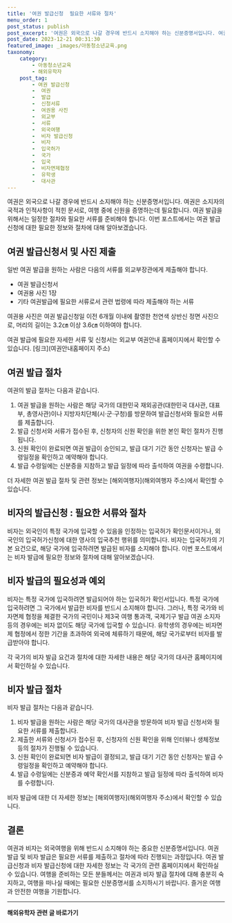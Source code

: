 ```yaml
---
title: '여권 발급신청  필요한 서류와 절차'
menu_order: 1
post_status: publish
post_excerpt: '여권은 외국으로 나갈 경우에 반드시 소지해야 하는 신분증명서입니다. 여권은 소지자의 국적과 인적사항이 적힌 문서로, 여행 중에 신원을 증명하는데 필요합니다. 여권 발급을 위해서는 일정한 절차와 필요한 서류를 준비해야 합니다. 이번 포스트에서는 여권 발급신청에 대한 필요한 정보와 절차에 대해 알아보겠습니다.'
post_date: 2023-12-21 00:31:30
featured_image: _images/아동청소년교육.png
taxonomy:
    category:
        - 아동청소년교육
        - 해외유학자
    post_tag:
        - 여권 발급신청
        -  여권
        -  발급
        -  신청서류
        -  여권용 사진
        -  외교부
        -  서류
        -  외국여행
        -  비자 발급신청
        -  비자
        -  입국허가
        -  국가
        -  입국
        -  비자면제협정
        -  유학생
        -  대사관
---
```



여권은 외국으로 나갈 경우에 반드시 소지해야 하는 신분증명서입니다. 여권은 소지자의 국적과 인적사항이 적힌 문서로, 여행 중에 신원을 증명하는데 필요합니다. 여권 발급을 위해서는 일정한 절차와 필요한 서류를 준비해야 합니다. 이번 포스트에서는 여권 발급신청에 대한 필요한 정보와 절차에 대해 알아보겠습니다.

## 여권 발급신청서 및 사진 제출

일반 여권 발급을 원하는 사람은 다음의 서류를 외교부장관에게 제출해야 합니다.
- 여권 발급신청서
- 여권용 사진 1장
- 기타 여권발급에 필요한 서류로서 관련 법령에 따라 제출해야 하는 서류

여권용 사진은 여권 발급신청일 이전 6개월 이내에 촬영한 천연색 상반신 정면 사진으로, 머리의 길이는 3.2㎝ 이상 3.6㎝ 이하여야 합니다.

여권 발급에 필요한 자세한 서류 및 신청서는 외교부 여권안내 홈페이지에서 확인할 수 있습니다. [링크](여권안내홈페이지 주소)

## 여권 발급 절차

여권의 발급 절차는 다음과 같습니다.
1. 여권 발급을 원하는 사람은 해당 국가의 대한민국 재외공관(대한민국 대사관, 대표부, 총영사관)이나 지방자치단체(시·군·구청)를 방문하여 발급신청서와 필요한 서류를 제출합니다.
2. 발급 신청서와 서류가 접수된 후, 신청자의 신원 확인을 위한 본인 확인 절차가 진행됩니다.
3. 신원 확인이 완료되면 여권 발급이 승인되고, 발급 대기 기간 동안 신청자는 발급 수령일정을 확인하고 예약해야 합니다.
4. 발급 수령일에는 신분증을 지참하고 발급 일정에 따라 출석하여 여권을 수령합니다.

더 자세한 여권 발급 절차 및 관련 정보는 [해외여행자](해외여행자 주소)에서 확인할 수 있습니다.

## 비자의 발급신청 : 필요한 서류와 절차

비자는 외국인이 특정 국가에 입국할 수 있음을 인정하는 입국허가 확인문서이거나, 외국인의 입국허가신청에 대한 영사의 입국추천 행위를 의미합니다. 비자는 입국허가의 기본 요건으로, 해당 국가에 입국하려면 발급된 비자를 소지해야 합니다. 이번 포스트에서는 비자 발급에 필요한 정보와 절차에 대해 알아보겠습니다.

## 비자 발급의 필요성과 예외

비자는 특정 국가에 입국하려면 발급되어야 하는 입국허가 확인서입니다. 특정 국가에 입국하려면 그 국가에서 발급한 비자를 반드시 소지해야 합니다. 그러나, 특정 국가와 비자면제 협정을 체결한 국가의 국민이나 제3국 여행 통과객, 국제기구 발급 여권 소지자 등의 경우에는 비자 없이도 해당 국가에 입국할 수 있습니다. 유학생의 경우에는 비자면제 협정에서 정한 기간을 초과하여 외국에 체류하기 때문에, 해당 국가로부터 비자를 발급받아야 합니다.

각 국가의 비자 발급 요건과 절차에 대한 자세한 내용은 해당 국가의 대사관 홈페이지에서 확인하실 수 있습니다.

## 비자 발급 절차

비자 발급 절차는 다음과 같습니다.
1. 비자 발급을 원하는 사람은 해당 국가의 대사관을 방문하여 비자 발급 신청서와 필요한 서류를 제출합니다.
2. 제출한 서류와 신청서가 접수된 후, 신청자의 신원 확인을 위해 인터뷰나 생체정보 등의 절차가 진행될 수 있습니다.
3. 신원 확인이 완료되면 비자 발급이 결정되고, 발급 대기 기간 동안 신청자는 발급 수령일정을 확인하고 예약해야 합니다.
4. 발급 수령일에는 신분증과 예약 확인서를 지참하고 발급 일정에 따라 출석하여 비자를 수령합니다.

비자 발급에 대한 더 자세한 정보는 [해외여행자](해외여행자 주소)에서 확인할 수 있습니다.

## 결론

여권과 비자는 외국여행을 위해 반드시 소지해야 하는 중요한 신분증명서입니다. 여권 발급 및 비자 발급은 필요한 서류를 제출하고 절차에 따라 진행되는 과정입니다. 여권 발급신청과 비자 발급신청에 대한 자세한 정보는 각 국가의 관련 홈페이지에서 확인하실 수 있습니다. 여행을 준비하는 모든 분들께서는 여권과 비자 발급 절차에 대해 충분히 숙지하고, 여행을 떠나실 때에는 필요한 신분증명서를 소지하시기 바랍니다. 즐거운 여행과 안전한 여행을 기원합니다.
<!-- wp:separator -->
<hr class="wp-block-separator has-alpha-channel-opacity"/>
<!-- /wp:separator -->

<!-- wp:group {"backgroundColor":"base","layout":{"type":"constrained"}} -->
<div class="wp-block-group has-base-background-color has-background"><!-- wp:paragraph {"align":"center","fontSize":"medium"} -->
<p class="has-text-align-center has-large-font-size"><strong>해외유학자 관련 글 바로가기</strong></p>
<!-- /wp:paragraph -->


<!-- wp:latest-posts
{"categories":[{"id":35438,"count":19,"description":"","link":"https://uknowlaw.com/category/%ed%95%b4%ec%99%b8%ec%9c%a0%ed%95%99%ec%9e%90/","name":"해외유학자","slug":"해외유학자","taxonomy":"category","parent":0,"meta":[],"_links":{"self":[{"href":"https://uknowlaw.com/wp-json/wp/v2/categories/35438"}],"collection":[{"href":"https://uknowlaw.com/wp-json/wp/v2/categories"}],"about":[{"href":"https://uknowlaw.com/wp-json/wp/v2/taxonomies/category"}],"wp:post_type":[{"href":"https://uknowlaw.com/wp-json/wp/v2/posts?categories=35438"}],"curies":[{"name":"wp","href":"https://api.w.org/{rel}","templated":true}]}}],"postsToShow":100,"excerptLength":28,"postLayout":"grid","columns":2,"featuredImageAlign":"left","featuredImageSizeSlug":"large","fontSize":"small"} /--></div>
<!-- /wp:group -->
